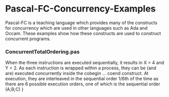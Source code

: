 # Pascal-FC-Concurrency-Examples
Pascal-FC is a teaching language which provides many of the constructs for concurrency which are used in other languages such as Ada and Occam. These examples show how these constructs are used to construct concurrent programs.

### ConcurrentTotalOrdering.pas
When the three instructions are executed sequentially, it results in X = 4 and Y = 2. As each instruction is wrapped within a process, they can be (and are) executed concurrently inside the cobegin ... coend construct. At execution, they are interleaved in the sequential order 1/6th of the time as there are 6 possible execution orders, one of which is the sequential order (A;B;C) }
